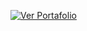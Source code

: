 [![Ver Portafolio](https://img.shields.io/badge/📄-Ver%20Portafolio-blue)](portafolio_proyecto_spam.pdf)
